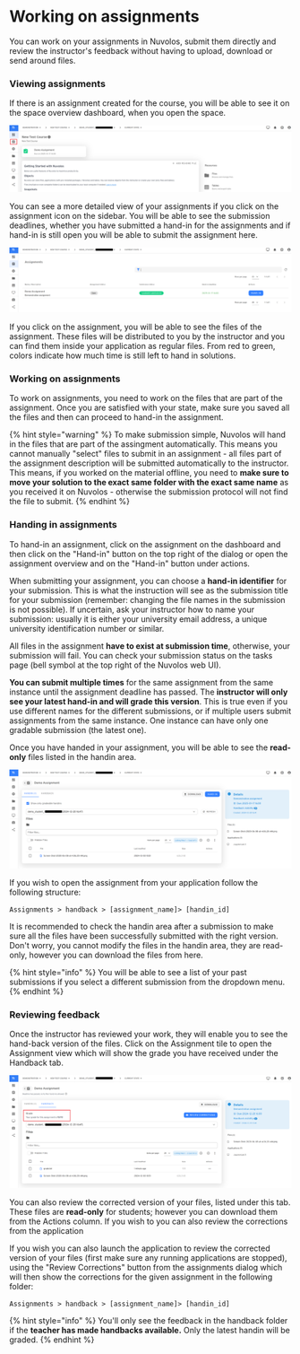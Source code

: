 # Working on assignments

You can work on your assignments in Nuvolos, submit them directly and review the instructor's feedback without having to upload, download or send around files.

### Viewing assignments

If there is an assignment created for the course, you will be able to see it on the space overview dashboard, when you open the space.&#x20;

![](../../../.gitbook/assets/app.nuvolos.cloud_org_32_space_3423_instance_22734_snapshot_338460_overview.png)

You can see a more detailed view of your assignments if you click on the assignment icon on the sidebar. You will be able to see the submission deadlines, whether you have submitted a hand-in for the assignments and if hand-in is still open you will be able to submit the assignment here.

![](<../../../.gitbook/assets/app.nuvolos.cloud_org_32_space_3423_instance_22734_snapshot_338460_overview (1).png>)

If you click on the assignment, you will be able to see the files of the assignment. These files will be distributed to you by the instructor and you can find them inside your application as regular files. From red to green, colors indicate how much time is still left to hand in solutions.

### Working on assignments

To work on assignments, you need to work on the files that are part of the assignment. Once you are satisfied with your state, make sure you saved all the files and then can proceed to hand-in the assignment.

{% hint style="warning" %}
To make submission simple, Nuvolos will hand in the files that are part of the assingment automatically. This means you cannot manually "select" files to submit in an assignment - all files part of the assignment description will be submitted automatically to the instructor.\
This means, if you worked on the material offline, you need to **make sure to move your solution to the exact same folder with the exact same name** as you received it on Nuvolos - otherwise the submission protocol will not find the file to submit.
{% endhint %}

### Handing in assignments

To hand-in an assignment, click on the assignment on the dashboard and then click on the "Hand-in" button on the top right of the dialog or open the assignment overview and on the "Hand-in" button under actions.&#x20;

When submitting your assignment, you can choose a **hand-in identifier** for your submission. This is what the instruction will see as the submission title for your submission (remember: changing the file names in the submission is not possible). If uncertain, ask your instructor how to name your submission: usually it is either your university email address, a unique university identification number or similar.

All files in the assignment **have to exist at submission time**, otherwise, your submission will fail. You can check your submission status on the tasks page (bell symbol at the top right of the Nuvolos web UI).

**You can submit multiple times** for the same assignment from the same instance until the assignment deadline has passed. The **instructor will only see your latest hand-in and will grade this version**. This is true even if you use different names for the different submissions, or if multiple users submit assignments from the same instance. One instance can have only one gradable submission (the latest one).

Once you have handed in your assignment, you will be able to see the **read-only** files listed in the handin area.&#x20;

![](../../../.gitbook/assets/app.nuvolos.cloud_org_32_space_3423_instance_22734_snapshot_338460_assignment_15301_handin_9088_files.png)

If you wish to open the assignment from your application follow the following structure:

```
Assignments > handback > [assignment_name]> [handin_id]
```

It is recommended to check the handin area after a submission to make sure all the files have been successfully submitted with the right version. Don't worry, you cannot modify the files in the handin area, they are read-only, however you can download the files from here.

{% hint style="info" %}
You will be able to see a list of your past submissions if you select a different submission from the dropdown menu.
{% endhint %}

### Reviewing feedback

Once the instructor has reviewed your work, they will enable you to see the hand-back version of the files. Click on the Assignment tile to open the Assignment view which will show the grade you have received under the Handback tab.&#x20;

![](../../../.gitbook/assets/app.nuvolos.cloud_org_32_space_3423_instance_22734_snapshot_338460_assignment_15301_handback_9088_files.png)

You can also review the corrected version of your files, listed under this tab. These files are **read-only** for students; however you can download them from the Actions column. If you wish to you can also review the corrections from the application&#x20;

If you wish you can also launch the application to review the corrected version of your files (first make sure any running applications are stopped), using the "Review Corrections" button from the assignments dialog which will then show the corrections for the given assignment in the following folder:

```
Assignments > handback > [assignment_name]> [handin_id]
```

{% hint style="info" %}
You'll only see the feedback in the handback folder if the **teacher has made handbacks available.** Only the latest handin will be graded.
{% endhint %}
